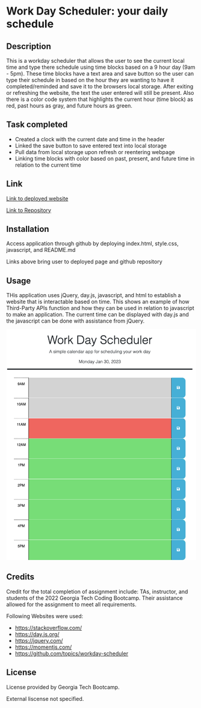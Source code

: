 # Work Day Scheduler: your daily schedule

## Description

This is a workday scheduler that allows the user to see the current local time and type there schedule using time blocks based on a 9 hour day (9am - 5pm). These time blocks have a text area and save button so the user can type their schedule in based on the hour they are wanting to have it completed/reminded and save it to the browsers local storage. After exiting or refreshing the website, the text the user entered will still be present. Also there is a color code system that highlights the current hour (time block) as red, past hours as gray, and future hours as green.


## Task completed

- Created a clock with the current date and time in the header
- Linked the save button to save entered text into local storage
- Pull data from local storage upon refresh or reentering webpage
- Linking time blocks with color based on past, present, and future time in relation to the current time

## Link

[Link to deployed website](https://aarondreyer.github.io/your-daily-schedule/)

[Link to Repository](https://github.com/AaronDreyer/your-daily-schedule)


## Installation

Access application through github by deploying index.html, style.css, javascript, and README.md

Links above bring user to deployed page and github repository

## Usage

THis application uses jQuery, day.js, javascript, and html to establish a website that is interactable based on time. This shows an example of how Third-Party APIs function and how they can be used in relation to javascript to make an application. The current time can be displayed with day.js and the javascript can be done with assistance from jQuery.

![alt text](Assets/images/_Users_aaronottaway_Desktop_Module-5-Challenge_your-daily-schedule_index.html.png)

## Credits

Credit for the total completion of assignment include: TAs, instructor, and students of the 2022 Georgia Tech Coding Bootcamp. Their assistance allowed for the assignment to meet all requirements.

Following Websites were used:

- https://stackoverflow.com/
- https://day.js.org/
- https://jquery.com/
- https://momentjs.com/
- https://github.com/topics/workday-scheduler

## License

License provided by Georgia Tech Bootcamp.

External liscense not specified.

